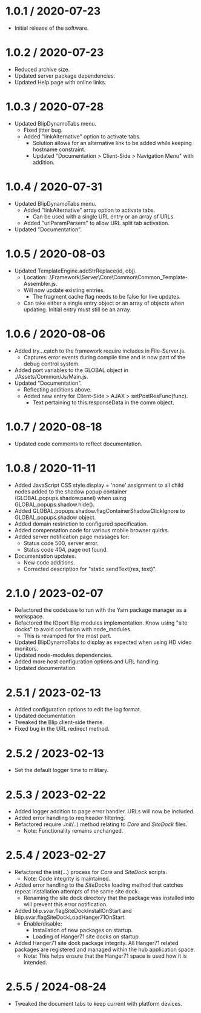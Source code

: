 1.0.1 / 2020-07-23
===================

  * Initial release of the software.

1.0.2 / 2020-07-23
===================

  * Reduced archive size.
  * Updated server package dependencies.
  * Updated Help page with online links.

1.0.3 / 2020-07-28
===================
  * Updated BlipDynamoTabs menu.
    - Fixed jitter bug.
    - Added "linkAlternative" option to activate tabs.      
      - Solution allows for an alternative link to be added while keeping hostname constraint.
      - Updated "Documentation > Client-Side > Navigation Menu" with addition.

1.0.4 / 2020-07-31
===================
  * Updated BlipDynamoTabs menu.
    - Added "linkAlternative" array option to activate tabs.      
      - Can be used with a single URL entry or an array of URLs.
    - Added "urlParamParsers" to allow URL split tab activation.
  * Updated "Documentation".

1.0.5 / 2020-08-03
===================
  * Updated TemplateEngine.addStrReplace(id, obj).
    - Location: .\Framework\Server\Core\Common\Common_Template-Assembler.js.
    - Will now update existing entries.
      - The fragment cache flag needs to be false for live updates.
    - Can take either a single entry object or an array of objects when updating.  Initial entry must still be an array.

1.0.6 / 2020-08-06
===================
  * Added try...catch to the framework require includes in File-Server.js.
    - Captures error events during compile time and is now part of the debug control system.
  * Added port variables to the GLOBAL object in ./Assets/Common/Js/Main.js.
  * Updated "Documentation".
    - Reflecting additions above.
    - Added new entry for Client-Side > AJAX > setPostResFunc(func).
      - Text pertaining to this.responseData in the comm object.

1.0.7 / 2020-08-18
===================
  * Updated code comments to reflect documentation.

1.0.8 / 2020-11-11
===================
  * Added JavaScript CSS style.display = 'none' assignment to all child nodes added to the shadow popup container (GLOBAL.popups.shadow.panel) when using GLOBAL.popups.shadow.hide().
  * Added GLOBAL.popups.shadow.flagContainerShadowClickIgnore to GLOBAL.popups.shadow object.
  * Added domain restriction to configured specification.
  * Added compensation code for various mobile browser quirks.
  * Added server notification page messages for:
    - Status code 500, server error.
    - Status code 404, page not found.
  * Documentation updates.
    - New code additions.
    - Corrected description for "static sendText(res, text)".

2.1.0 / 2023-02-07
===================
  * Refactored the codebase to run with the Yarn package manager as a workspace.
  * Refactored the IOport Blip modules implementation.  Know using "site docks" to avoid confusion with node_modules.
    - This is revamped for the most part.
  * Updated BlipDynamoTabs to display as expected when using HD video monitors.
  * Updated node-modules dependencies.
  * Added more host configuration options and URL handling.
  * Updated documentation.

2.5.1 / 2023-02-13
===================
  * Added configuration options to edit the log format.
  * Updated documentation.
  * Tweaked the Blip client-side theme.
  * Fixed bug in the URL redirect method.

2.5.2 / 2023-02-13
===================
  * Set the default logger time to military.

2.5.3 / 2023-02-22
===================
  * Added logger addition to page error handler.  URLs will now be included.
  * Added error handling to req header filtering.
  * Refactored require _.init(..)_ method relating to _Core_ and _SiteDock_ files.
    - Note: Functionality remains unchanged.

2.5.4 / 2023-02-27
===================
  * Refactored the init(...) process for _Core_ and _SiteDock_ scripts.
    - Note: Code integrity is maintained.
  * Added error handling to the _SiteDocks_ loading method that catches repeat installation attempts of the same site dock.
    - Renaming the site dock directory that the package was installed into will prevent this error notification.
  * Added blip.svar.flagSiteDockInstallOnStart and blip.svar.flagSiteDockLoadHanger71OnStart.
    - Enable/disable:
      - Installation of new packages on startup.
      - Loading of Hanger71 site docks on startup.
  * Added Hanger71 site dock package integrity.  All Hanger71 related packages are registered and managed within the hub application space.
    - Note: This helps ensure that the Hanger71 space is used how it is intended.

2.5.5 / 2024-08-24
===================
  * Tweaked the document tabs to keep current with platform devices.
